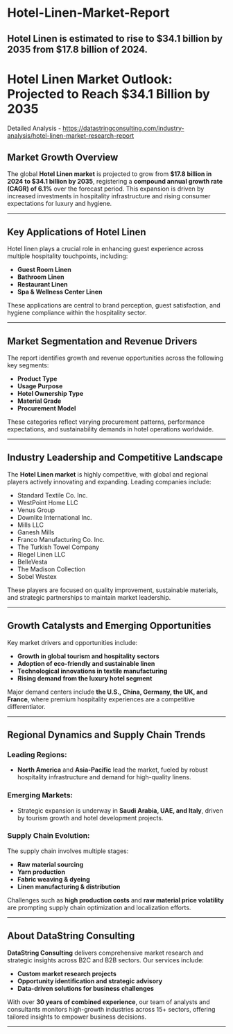 # Hotel-Linen-Market-Report
Hotel Linen is estimated to rise to $34.1 billion by 2035 from $17.8 billion of 2024. 
---

# **Hotel Linen Market Outlook: Projected to Reach \$34.1 Billion by 2035**

Detailed Analysis - https://datastringconsulting.com/industry-analysis/hotel-linen-market-research-report

## **Market Growth Overview**

The global **Hotel Linen market** is projected to grow from **\$17.8 billion in 2024 to \$34.1 billion by 2035**, registering a **compound annual growth rate (CAGR) of 6.1%** over the forecast period. This expansion is driven by increased investments in hospitality infrastructure and rising consumer expectations for luxury and hygiene.

---

## **Key Applications of Hotel Linen**

Hotel linen plays a crucial role in enhancing guest experience across multiple hospitality touchpoints, including:

* **Guest Room Linen**
* **Bathroom Linen**
* **Restaurant Linen**
* **Spa & Wellness Center Linen**

These applications are central to brand perception, guest satisfaction, and hygiene compliance within the hospitality sector.

---

## **Market Segmentation and Revenue Drivers**

The report identifies growth and revenue opportunities across the following key segments:

* **Product Type**
* **Usage Purpose**
* **Hotel Ownership Type**
* **Material Grade**
* **Procurement Model**

These categories reflect varying procurement patterns, performance expectations, and sustainability demands in hotel operations worldwide.

---

## **Industry Leadership and Competitive Landscape**

The **Hotel Linen market** is highly competitive, with global and regional players actively innovating and expanding. Leading companies include:

* Standard Textile Co. Inc.
* WestPoint Home LLC
* Venus Group
* Downlite International Inc.
* Mills LLC
* Ganesh Mills
* Franco Manufacturing Co. Inc.
* The Turkish Towel Company
* Riegel Linen LLC
* BelleVesta
* The Madison Collection
* Sobel Westex

These players are focused on quality improvement, sustainable materials, and strategic partnerships to maintain market leadership.

---

## **Growth Catalysts and Emerging Opportunities**

Key market drivers and opportunities include:

* **Growth in global tourism and hospitality sectors**
* **Adoption of eco-friendly and sustainable linen**
* **Technological innovations in textile manufacturing**
* **Rising demand from the luxury hotel segment**

Major demand centers include **the U.S., China, Germany, the UK, and France**, where premium hospitality experiences are a competitive differentiator.

---

## **Regional Dynamics and Supply Chain Trends**

### Leading Regions:

* **North America** and **Asia-Pacific** lead the market, fueled by robust hospitality infrastructure and demand for high-quality linens.

### Emerging Markets:

* Strategic expansion is underway in **Saudi Arabia, UAE, and Italy**, driven by tourism growth and hotel development projects.

### Supply Chain Evolution:

The supply chain involves multiple stages:

* **Raw material sourcing**
* **Yarn production**
* **Fabric weaving & dyeing**
* **Linen manufacturing & distribution**

Challenges such as **high production costs** and **raw material price volatility** are prompting supply chain optimization and localization efforts.

---

## **About DataString Consulting**

**DataString Consulting** delivers comprehensive market research and strategic insights across B2C and B2B sectors. Our services include:

* **Custom market research projects**
* **Opportunity identification and strategic advisory**
* **Data-driven solutions for business challenges**

With over **30 years of combined experience**, our team of analysts and consultants monitors high-growth industries across 15+ sectors, offering tailored insights to empower business decisions.

---

